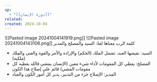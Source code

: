 ```yaml
---
up:
  - "[[دورة الإيمان]]"
related: 
created: 2024-10-04
---
```

![[Pasted image 20241004141919.png]]
![[Pasted image 20241004143106.png]]
كلمة الرب معناها لغةً: السيد والمصلح والمدبر
- السيد: نقيضها العبد، تشمل الملك (الحكم) والإرادة والأمر والقوة والغنى والمِلك (ملكية)
- المصلح: يعطي كل المقومات لأداء شيء معين (الإنسان يمشي فالله يعطيه كل مقومات المشي)
  قائم على إصلاح هذا الكون
- المدبر: الإصلاح جزء من التدبير، يدبر كل أمور الكون والعباد